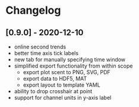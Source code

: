 # Changelog

## [0.9.0] - 2020-12-10

- online second trends
- better time axis tick labels
- new tab for manually specifying time window 
- simplified export functionality from within scope
  - export plot scent to PNG, SVG, PDF
  - export data to HDF5, MAT
  - export layout to template YAML
- ability to drop crosshair at point
- support for channel units in y-axis label
